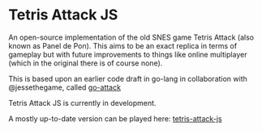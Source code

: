 # Tetris Attack JS

An open-source implementation of the old SNES game Tetris Attack (also known as
Panel de Pon).
This aims to be an exact replica in terms of gameplay but with future
improvements to things like online multiplayer (which in the original there is
of course none).

This is based upon an earlier code draft in go-lang in collaboration with
@jessethegame, called [go-attack](https://github.com/jessethegame/go-attack)

Tetris Attack JS is currently in development.

A mostly up-to-date version can be played here:
[tetris-attack-js](http://tzwaan.com/tetris-attack)
